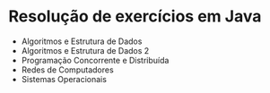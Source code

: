 # Resolução de exercícios em Java

* Algoritmos e Estrutura de Dados
* Algoritmos e Estrutura de Dados 2
* Programação Concorrente e Distribuída
* Redes de Computadores
* Sistemas Operacionais

